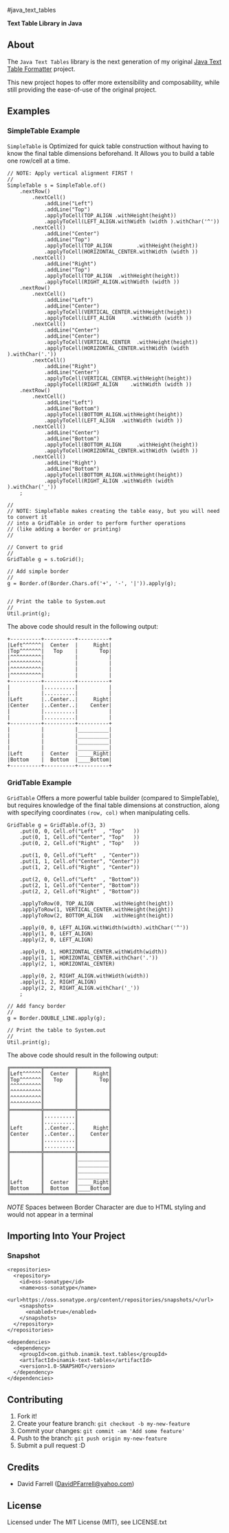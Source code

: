 #java\_text\_tables

**Text Table Library in Java**

## About

The `Java Text Tables` library is the next generation of my original [Java Text Table Formatter](https://github.com/iNamik/Java-Text-Table-Formatter) project.

This new project hopes to offer more extensibility and composability, while still providing the ease-of-use of the original project.

## Examples

### SimpleTable Example

 `SimpleTable` is Optimized for quick table construction without having to know the final table dimensions beforehand.  It Allows you to build a table one row/cell at a time.

    // NOTE: Apply vertical alignment FIRST !
    //
    SimpleTable s = SimpleTable.of()
        .nextRow()
            .nextCell()
                .addLine("Left")
                .addLine("Top")
                .applyToCell(TOP_ALIGN .withHeight(height))
                .applyToCell(LEFT_ALIGN.withWidth (width ).withChar('^'))
            .nextCell()
                .addLine("Center")
                .addLine("Top")
                .applyToCell(TOP_ALIGN        .withHeight(height))
                .applyToCell(HORIZONTAL_CENTER.withWidth (width ))
            .nextCell()
                .addLine("Right")
                .addLine("Top")
                .applyToCell(TOP_ALIGN  .withHeight(height))
                .applyToCell(RIGHT_ALIGN.withWidth (width ))
        .nextRow()
            .nextCell()
                .addLine("Left")
                .addLine("Center")
                .applyToCell(VERTICAL_CENTER.withHeight(height))
                .applyToCell(LEFT_ALIGN     .withWidth (width ))
            .nextCell()
                .addLine("Center")
                .addLine("Center")
                .applyToCell(VERTICAL_CENTER  .withHeight(height))
                .applyToCell(HORIZONTAL_CENTER.withWidth (width ).withChar('.'))
            .nextCell()
                .addLine("Right")
                .addLine("Center")
                .applyToCell(VERTICAL_CENTER.withHeight(height))
                .applyToCell(RIGHT_ALIGN    .withWidth (width ))
        .nextRow()
            .nextCell()
                .addLine("Left")
                .addLine("Bottom")
                .applyToCell(BOTTOM_ALIGN.withHeight(height))
                .applyToCell(LEFT_ALIGN  .withWidth (width ))
            .nextCell()
                .addLine("Center")
                .addLine("Bottom")
                .applyToCell(BOTTOM_ALIGN     .withHeight(height))
                .applyToCell(HORIZONTAL_CENTER.withWidth (width ))
            .nextCell()
                .addLine("Right")
                .addLine("Bottom")
                .applyToCell(BOTTOM_ALIGN.withHeight(height))
                .applyToCell(RIGHT_ALIGN .withWidth (width ).withChar('_'))
        ;

    //
    // NOTE: SimpleTable makes creating the table easy, but you will need to convert it
    // into a GridTable in order to perform further operations
    // (like adding a border or printing)
    //
    
    // Convert to grid
    //
    GridTable g = s.toGrid();

    // Add simple border
    //
    g = Border.of(Border.Chars.of('+', '-', '|')).apply(g);

    
    // Print the table to System.out
    //
    Util.print(g);

The above code should result in the following output:

    +----------+----------+----------+
    |Left^^^^^^|  Center  |     Right|
    |Top^^^^^^^|   Top    |       Top|
    |^^^^^^^^^^|          |          |
    |^^^^^^^^^^|          |          |
    |^^^^^^^^^^|          |          |
    |^^^^^^^^^^|          |          |
    +----------+----------+----------+
    |          |..........|          |
    |          |..........|          |
    |Left      |..Center..|     Right|
    |Center    |..Center..|    Center|
    |          |..........|          |
    |          |..........|          |
    +----------+----------+----------+
    |          |          |__________|
    |          |          |__________|
    |          |          |__________|
    |          |          |__________|
    |Left      |  Center  |_____Right|
    |Bottom    |  Bottom  |____Bottom|
    +----------+----------+----------+

### GridTable Example

 `GridTable` Offers a more powerful table builder (compared to SimpleTable), but requires knowledge of the final table dimensions at construction, along with specifying coordinates `(row, col)` when manipulating cells.

    GridTable g = GridTable.of(3, 3)
        .put(0, 0, Cell.of("Left"  , "Top"   ))
        .put(0, 1, Cell.of("Center", "Top"   ))
        .put(0, 2, Cell.of("Right" , "Top"   ))

        .put(1, 0, Cell.of("Left"  , "Center"))
        .put(1, 1, Cell.of("Center", "Center"))
        .put(1, 2, Cell.of("Right" , "Center"))

        .put(2, 0, Cell.of("Left"  , "Bottom"))
        .put(2, 1, Cell.of("Center", "Bottom"))
        .put(2, 2, Cell.of("Right" , "Bottom"))

        .applyToRow(0, TOP_ALIGN      .withHeight(height))
        .applyToRow(1, VERTICAL_CENTER.withHeight(height))
        .applyToRow(2, BOTTOM_ALIGN   .withHeight(height))

        .apply(0, 0, LEFT_ALIGN.withWidth(width).withChar('^'))
        .apply(1, 0, LEFT_ALIGN)
        .apply(2, 0, LEFT_ALIGN)

        .apply(0, 1, HORIZONTAL_CENTER.withWidth(width))
        .apply(1, 1, HORIZONTAL_CENTER.withChar('.'))
        .apply(2, 1, HORIZONTAL_CENTER)

        .apply(0, 2, RIGHT_ALIGN.withWidth(width))
        .apply(1, 2, RIGHT_ALIGN)
        .apply(2, 2, RIGHT_ALIGN.withChar('_'))
        ;
    
    // Add fancy border
    //
    g = Border.DOUBLE_LINE.apply(g);
    
    // Print the table to System.out
    //
    Util.print(g);

The above code should result in the following output:

    ╔══════════╦══════════╦══════════╗
    ║Left^^^^^^║  Center  ║     Right║
    ║Top^^^^^^^║   Top    ║       Top║
    ║^^^^^^^^^^║          ║          ║
    ║^^^^^^^^^^║          ║          ║
    ║^^^^^^^^^^║          ║          ║
    ║^^^^^^^^^^║          ║          ║
    ╠══════════╬══════════╬══════════╣
    ║          ║..........║          ║
    ║          ║..........║          ║
    ║Left      ║..Center..║     Right║
    ║Center    ║..Center..║    Center║
    ║          ║..........║          ║
    ║          ║..........║          ║
    ╠══════════╬══════════╬══════════╣
    ║          ║          ║__________║
    ║          ║          ║__________║
    ║          ║          ║__________║
    ║          ║          ║__________║
    ║Left      ║  Center  ║_____Right║
    ║Bottom    ║  Bottom  ║____Bottom║
    ╚══════════╩══════════╩══════════╝
*NOTE* Spaces between Border Character are due to HTML styling and would not appear in a terminal

## Importing Into Your Project

### Snapshot

    <repositories>
      <repository>
        <id>oss-sonatype</id>
        <name>oss-sonatype</name>
        <url>https://oss.sonatype.org/content/repositories/snapshots/</url>
        <snapshots>
          <enabled>true</enabled>
        </snapshots>
      </repository>
    </repositories>

    <dependencies>
      <dependency>
        <groupId>com.github.inamik.text.tables</groupId>
        <artifactId>inamik-text-tables</artifactId>
        <version>1.0-SNAPSHOT</version>
      </dependency>
    </dependencies>

## Contributing

1. Fork it!
2. Create your feature branch: `git checkout -b my-new-feature`
3. Commit your changes: `git commit -am 'Add some feature'`
4. Push to the branch: `git push origin my-new-feature`
5. Submit a pull request :D

## Credits

* David Farrell (DavidPFarrell@yahoo.com)

## License

Licensed under The MIT License (MIT), see LICENSE.txt
